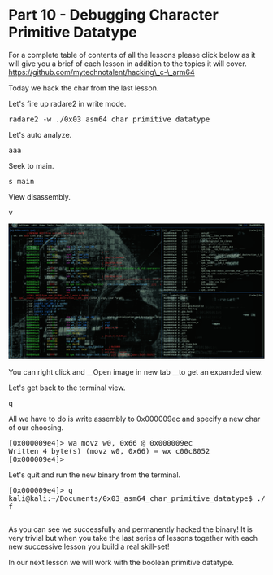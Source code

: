 # Part 10 - Debugging Character Primitive Datatype

For a complete table of contents of all the lessons please click below as it will give you a brief of each lesson in addition to the topics it will cover. https://github.com/mytechnotalent/hacking\_c-\_arm64

Today we hack the char from the last lesson.

Let's fire up radare2 in write mode.

<pre spellcheck="false">radare2 -w ./0x03_asm64_char_primitive_datatype
</pre>

Let's auto analyze.

<pre spellcheck="false">aaa
</pre>

Seek to main.

<pre spellcheck="false">s main
</pre>

View disassembly.

<pre spellcheck="false">v
</pre>

<div class="slate-resizable-image-embed slate-image-embed__resize-full-width"><img src="imgs/128900619.jpg"/></div>

You can right click and&nbsp;__Open image in new tab&nbsp;__to get an expanded view.

Let's get back to the terminal view.

<pre spellcheck="false">q
</pre>

All we have to do is write assembly to 0x000009ec and specify a new char of our choosing.

<pre spellcheck="false">[0x000009e4]&gt; wa movz w0, 0x66 @ 0x000009ec
Written 4 byte(s) (movz w0, 0x66) = wx c00c8052
[0x000009e4]&gt;
</pre>

Let's quit and run the new binary from the terminal.

<pre spellcheck="false">[0x000009e4]&gt; q
kali@kali:~/Documents/0x03_asm64_char_primitive_datatype$ ./0x03_asm64_char_primitive_datatype
f
</pre>

<pre spellcheck="false"></pre>

As you can see we successfully and permanently hacked the binary! It is very trivial but when you take the last series of lessons together with each new successive lesson you build a real skill-set!

In our next lesson we will work with the boolean primitive datatype.

  
